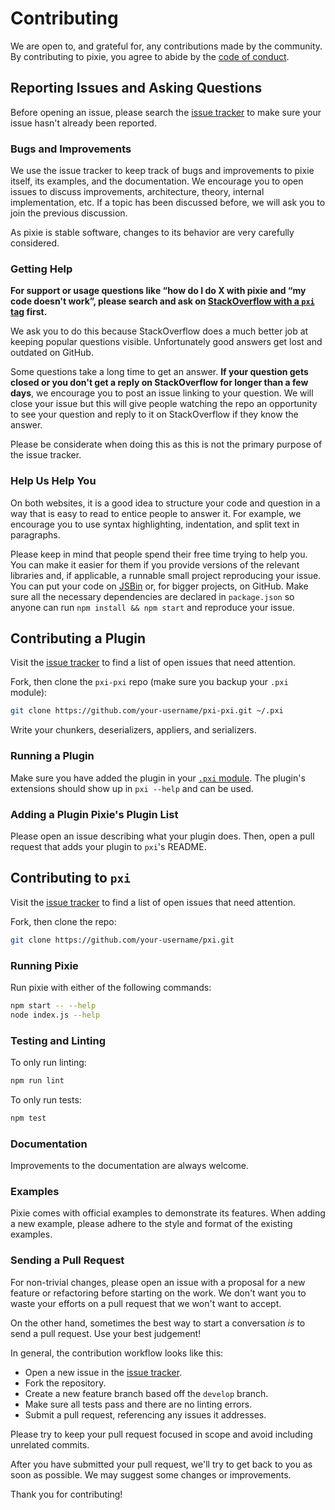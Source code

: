 # Contributing

We are open to, and grateful for, any contributions made by the community. By contributing to pixie, you agree to abide by the [code of conduct][code].

## Reporting Issues and Asking Questions

Before opening an issue, please search the [issue tracker][issues] to make sure your issue hasn't already been reported.

### Bugs and Improvements

We use the issue tracker to keep track of bugs and improvements to pixie itself, its examples, and the documentation. We encourage you to open issues to discuss improvements, architecture, theory, internal implementation, etc. If a topic has been discussed before, we will ask you to join the previous discussion.

As pixie is stable software, changes to its behavior are very carefully considered.

### Getting Help

**For support or usage questions like “how do I do X with pixie and “my code doesn't work”, please search and ask on [StackOverflow with a `pxi` tag][so-pxi] first.**

We ask you to do this because StackOverflow does a much better job at keeping popular questions visible. Unfortunately good answers get lost and outdated on GitHub.

Some questions take a long time to get an answer. **If your question gets closed or you don't get a reply on StackOverflow for longer than a few days**, we encourage you to post an issue linking to your question. We will close your issue but this will give people watching the repo an opportunity to see your question and reply to it on StackOverflow if they know the answer.

Please be considerate when doing this as this is not the primary purpose of the issue tracker.

### Help Us Help You

On both websites, it is a good idea to structure your code and question in a way that is easy to read to entice people to answer it. For example, we encourage you to use syntax highlighting, indentation, and split text in paragraphs.

Please keep in mind that people spend their free time trying to help you. You can make it easier for them if you provide versions of the relevant libraries and, if applicable, a runnable small project reproducing your issue. You can put your code on [JSBin](http://jsbin.com) or, for bigger projects, on GitHub. Make sure all the necessary dependencies are declared in `package.json` so anyone can run `npm install && npm start` and reproduce your issue.

## Contributing a Plugin

Visit the [issue tracker][issues] to find a list of open issues that need attention.

Fork, then clone the `pxi-pxi` repo (make sure you backup your `.pxi` module):

```sh
git clone https://github.com/your-username/pxi-pxi.git ~/.pxi
```

Write your chunkers, deserializers, appliers, and serializers.

### Running a Plugin

Make sure you have added the plugin in your [`.pxi` module][pxi-module]. The plugin's extensions should show up in `pxi --help` and can be used.

### Adding a Plugin Pixie's Plugin List

Please open an issue describing what your plugin does. Then, open a pull request that adds your plugin to `pxi`'s README.

## Contributing to `pxi`

Visit the [issue tracker][issues] to find a list of open issues that need attention.

Fork, then clone the repo:

```sh
git clone https://github.com/your-username/pxi.git
```

### Running Pixie

Run pixie with either of the following commands:

```sh
npm start -- --help
node index.js --help
```

### Testing and Linting

To only run linting:

```sh
npm run lint
```

To only run tests:

```sh
npm test
```

### Documentation

Improvements to the documentation are always welcome.

### Examples

Pixie comes with official examples to demonstrate its features. When adding a new example, please adhere to the style and format of the existing examples.

### Sending a Pull Request

For non-trivial changes, please open an issue with a proposal for a new feature or refactoring before starting on the work. We don't want you to waste your efforts on a pull request that we won't want to accept.

On the other hand, sometimes the best way to start a conversation _is_ to send a pull request. Use your best judgement!

In general, the contribution workflow looks like this:

- Open a new issue in the [issue tracker][issues].
- Fork the repository.
- Create a new feature branch based off the `develop` branch.
- Make sure all tests pass and there are no linting errors.
- Submit a pull request, referencing any issues it addresses.

Please try to keep your pull request focused in scope and avoid including unrelated commits.

After you have submitted your pull request, we'll try to get back to you as soon as possible. We may suggest some changes or improvements.

Thank you for contributing!

[code]: https://github.com/Yord/pxi/blob/master/CODE_OF_CONDUCT.md
[issues]: https://github.com/Yord/pxi/issues
[pxi-module]: https://github.com/Yord/pxi#pxi-module
[so-pxi]: http://stackoverflow.com/questions/tagged/pxi?sort=votes&pageSize=50